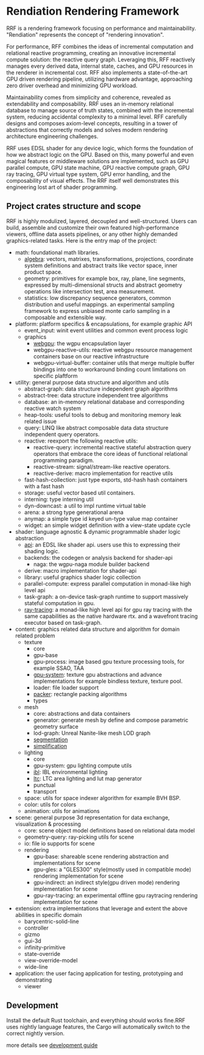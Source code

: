 # Rendiation Rendering Framework

RRF is a rendering framework focusing on performance and maintainability. "Rendiation" represents the concept of "rendering innovation".

For performance, RFF combines the ideas of incremental computation and relational reactive programming, creating an innovative incremental compute solution: the reactive query graph. Leveraging this, RFF reactively manages every derived data, internal state, caches, and GPU resources in the renderer in incremental cost. RFF also implements a state-of-the-art GPU driven rendering pipeline, utilizing hardware advantage, approaching zero driver overhead and minimizing GPU workload.

Maintainability comes from simplicity and coherence, revealed as extendability and composability. RRF uses an in-memory relational database to manage source of truth states, combined with the incremental system, reducing accidental complexity to a minimal level. RFF carefully designs and composes axiom-level concepts, resulting in a tower of abstractions that correctly models and solves modern rendering architecture engineering challenges.

RRF uses EDSL shader for any device logic, which forms the foundation of how we abstract logic on the GPU. Based on this, many powerful and even magical features or middleware solutions are implemented, such as GPU parallel compute, GPU state machine, GPU reactive compute graph, GPU ray tracing, GPU virtual type system, GPU error handling, and the composability of visual effects. The RRF itself well demonstrates this engineering lost art of shader programming.

## Project crates structure and scope

RRF is highly modulized, layered, decoupled and well-structured. Users can build, assemble and customize their own featured high-performance viewers, offline data assets pipelines, or any other highly demanded graphics-related tasks. Here is the entry map of the project:

- math: foundational math libraries.
  - [algebra](./math/algebra/README.md): vectors, matrixes, transformations, projections, coordinate system definitions and abstract traits like vector space, inner product space.
  - geometry: primitives for example box, ray, plane, line segments, expressed by multi-dimensional structs and abstract geometry operations like intersection test, area measurement.
  - statistics: low discrepancy sequence generators, common distribution and useful mappings. an experimental sampling framework to express unbiased monte carlo sampling in a composable and extensible way.
- platform: platform specifics & encapsulations, for example graphic API
  - event_input: winit event utilities and common event process logic
  - graphics
    - [webgpu](./platform/graphics/webgpu/README.md): the wgpu encapsulation layer
    - webgpu-reactive-utils: reactive webgpu resource management containers base on our reactive infrastructure
    - webgpu-virtual-buffer: container utils that merge multiple buffer bindings into one to workaround binding count limitations on specific plaftform
- utility: general purpose data structure and algorithm and utils
  - abstract-graph: data structure independent graph algorithms
  - abstract-tree: data structure independent tree algorithms
  - database: an in-memory relational database and corresponding reactive watch system
  - heap-tools: useful tools to debug and monitoring memory leak related issue
  - query: LINQ like abstract composable data data structure independent query operators.
  - reactive: reexport the following reactive utils:
    - reactive-query: incremental reactive stateful abstraction query operators that embrace the core ideas of functional relational programming paradigm.
    - reactive-stream: signal/stream-like reactive operators.
    - reactive-derive: macro implementation for reactive utils
  - fast-hash-collection: just type exports, std-hash hash containers with a fast hash
  - storage: useful vector based util containers.
  - interning: type interning util
  - dyn-downcast: a util to impl runtime virtual table
  - arena: a strong type generational arena
  - anymap: a simple type id keyed un-type value map container
  - widget: an simple widget definition with a view-state update cycle
- shader: language agnostic & dynamic programmable shader logic abstraction
  - [api](./shader/api/README.md): an EDSL like shader api. users use this to expressing their shading logic.
  - backends: the codegen or analysis backend for shader-api
    - naga: the wgpu-naga module builder backend
  - derive: macro implementation for shader-api
  - library: useful graphics shader logic collection
  - parallel-compute: express parallel computation in monad-like high level api
  - task-graph: a on-device task-graph runtime to support massively stateful computation in gpu.
  - [ray-tracing](./shader/ray-tracing/README.md): a monad-like high level api for gpu ray tracing with the same capabilities as the native hardware rtx. and a wavefront tracing executor based on task-graph.
- content: graphics related data structure and algorithm for domain related problem
  - texture
    - core
    - gpu-base
    - gpu-process: image based gpu texture processing tools, for example SSAO, TAA
    - [gpu-system](./content/texture/gpu-system/README.md): texture gpu abstractions and advance implementations for example bindless texture, texture pool.
    - loader: file loader support
    - [packer](./content/texture/packer/README.md): rectangle packing algorithms
    - types
  - mesh
    - core: abstractions and data containers
    - generator: generate mesh by define and compose parametric geometry surface
    - lod-graph: Unreal Nanite-like mesh LOD graph
    - [segmentation](./content/mesh/segmentation/README.md)
    - [simplification](./content/mesh/simplification/README.md)
  - lighting
    - core
    - gpu-system: gpu lighting compute utils
    - [ibl](./content/lighting/ibl/README.md): IBL environmental lighting
    - [ltc](./content/lighting/ltc/README.md): LTC area lighting and lut map generator
    - punctual
    - transport
  - space: utils for space indexer algorithm for example BVH BSP.
  - color: utils for colors
  - animation: utils for animations
- scene: general purpose 3d representation for data exchange, visualization & processing
  - core: scene object model definitions based on relational data model
  - geometry-query: ray-picking utils for scene
  - io: file io supports for scene
  - rendering
    - gpu-base: shareable scene rendering abstraction and implementations for scene
    - gpu-gles: a "GLES300" style(mostly used in compatible mode) rendering implementation for scene
    - gpu-indirect: an indirect style(gpu driven mode) rendering implementation for scene
    - gpu-ray-tracing: an experimental offline gpu raytracing rendering implementation for scene
- extension: extra implementations that leverage and extent the above abilities in specific domain
  - barycentric-solid-line
  - controller
  - gizmo
  - gui-3d
  - infinity-primitive
  - state-override
  - view-override-model
  - wide-line
- application: the user facing application for testing, prototyping and demonstrating
  - viewer

## Development

Install the default Rust toolchain, and everything should works fine.RRF uses nightly language features, the Cargo will automatically switch to the correct nightly version.

more details see [development guide](./development-guide.md)
